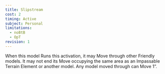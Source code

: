 ```yaml
---
title: Slipstream
cost: 2
timing: Active
subject: Personal
limitations:
  - noBtB
  - OpT
revision: 1
---
```

When this model Runs this activation, it may Move through other Friendly models.
It may not end its Move occupying the same area as an Impassable Terrain Element or another model.
Any model moved through can Move 1”.